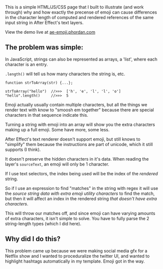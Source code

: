 This is a simple HTML/JS/CSS page that I built to illustrate (and work through) why and how exactly the precense of emoji can cause differences in the character length of computed and rendered references of the same input string in After Effect's text layers.

View the demo live at [ae-emoji.phordan.com](ae-emoji.phordan.com)

## The problem was simple:

In JavaScript, strings can also be represented as arrays, a 'list', where each character is an entry.   

`.length()` will tell us how many characters the string is, etc. 
```
function strToArray(str) {...};

strToArray("hello")  //>>>  ['h', 'e', 'l', 'l', 'o']
"hello".length()     //>>>  5
```

Emoji actually usually contain multiple characters, but all the things we render text with know to "smoosh em together" because there are special characters in that sequence indicate this.  

Turning a string with emoji into an array will show you the extra characters making up a full emoji. Some have more, some less.   

After Effect's text renderer doesn't support emoji, but still knows to "simplify" them because the instructions are part of unicode, which it still supports (I think).  

It doesn't preserve the hidden characters in it's data. When reading the layer's `sourceText`, an emoji will only be 1 character.  

If I use text selectors, the index being used will be the index of the *rendered* string.  

So if I use an expression to find "matches" in the string with regex it will use the *source string data with extra emoji utility characters* to find the match, but then it will affect an index in the rendered string *that doesn't have extra characters*.  

This will throw our matches off, and since emoji can have varying amounts of extra characters, it isn't simple to solve. You have to fully parse the 2 string-length types (which I did here).

## Why did I do this?
This problem came up because we were making social media gfx for a Netflix show and I wanted to proceduralize the twitter UI, and wanted to highlight hashtags automatically in my template. Emoji got in the way. 
